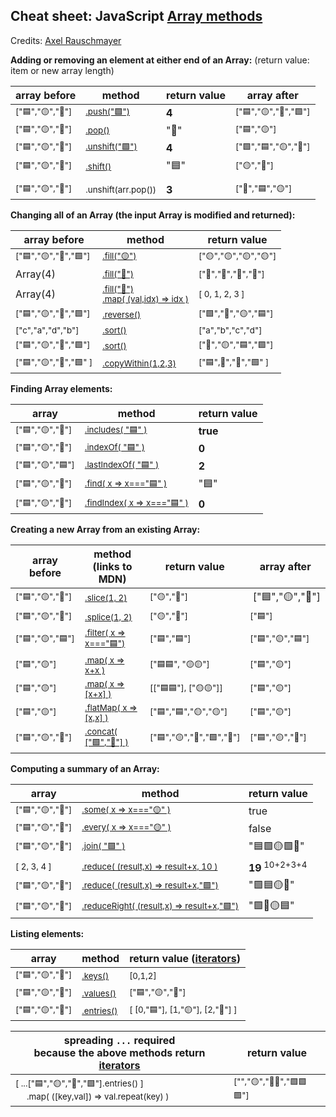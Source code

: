 ## Cheat sheet: JavaScript [Array methods](https://developer.mozilla.org/en-US/docs/Web/JavaScript/Reference/Global_Objects/Array) 

Credits: [Axel Rauschmayer](https://gist.github.com/rauschma/6cdeb4af7586aa03baed2f925e0a084b)

**Adding or removing an element at either end of an Array:** (return value: item or new array length)

| array before | method | return value | array after |
|---|---|---|---|
|<sup>["🟦","🟡","🔺"]</sup>|<sup>[.push("🟩")](https://developer.mozilla.org/en-US/docs/Web/JavaScript/Reference/Global_Objects/Array/push)|**4**|<sup>["🟦","🟡","🔺","🟩"]</sup>|
|<sup>["🟦","🟡","🔺"]</sup>|<sup>[.pop()](https://developer.mozilla.org/en-US/docs/Web/JavaScript/Reference/Global_Objects/Array/pop)|"🔺"|<sup>["🟦","🟡"]</sup>|
|<sup>["🟦","🟡","🔺"]</sup>|<sup>[.unshift("🟩")](https://developer.mozilla.org/en-US/docs/Web/JavaScript/Reference/Global_Objects/Array/unshift)|**4**|<sup>["🟩","🟦","🟡","🔺"]</sup>|
|<sup>["🟦","🟡","🔺"]</sup>|<sup>[.shift()](https://developer.mozilla.org/en-US/docs/Web/JavaScript/Reference/Global_Objects/Array/shift)|"🟦"|<sup>["🟡","🔺"]</sup>|
|||||
  |<sup>["🟦","🟡","🔺"]</sup>|<sup>.unshift(arr.pop())</sup>|**3**|<sup>["🔺","🟦","🟡"]</sup>|

**Changing all of an Array (the input Array is modified and returned):** 

| array before | method | return value |
|---|---|---|
|<sup>["🟦","🟡","🔺","🟩"]</sup>|<sup>[.fill("🟡")](https://developer.mozilla.org/en-US/docs/Web/JavaScript/Reference/Global_Objects/Array/fill)|<sup>["🟡","🟡","🟡","🟡"]</sup>|
|Array(4)|<sup>[.fill("🔺")](https://developer.mozilla.org/en-US/docs/Web/JavaScript/Reference/Global_Objects/Array/fill)|<sup>["🔺","🔺","🔺","🔺"]</sup>|
|Array(4)|<sup>[.fill("🔺")<br>.map( (val,idx) => idx )](https://developer.mozilla.org/en-US/docs/Web/JavaScript/Reference/Global_Objects/Array/fill)|<sup>[ 0, 1, 2, 3 ]</sup>|
|<sup>["🟦","🟡","🔺","🟩"]</sup>|<sup>[.reverse()](https://developer.mozilla.org/en-US/docs/Web/JavaScript/Reference/Global_Objects/Array/reverse)|<sup>["🟩","🔺","🟡","🟦"]</sup>|
|<sup>["c","a","d","b"]</sup>|<sup>[.sort()](https://developer.mozilla.org/en-US/docs/Web/JavaScript/Reference/Global_Objects/Array/sort)|<sup>["a","b","c","d"]</sup>|
|<sup>["🟦","🟡","🔺","🟩"]</sup>|<sup>[.sort()](https://developer.mozilla.org/en-US/docs/Web/JavaScript/Reference/Global_Objects/Array/sort)|<sup>["🔺","🟡","🟦","🟩"]</sup>|
|<sup>["🟦","🟡","🔺","🟩" ]</sup>|<sup>[.copyWithin(1,2,3)](https://developer.mozilla.org/en-US/docs/Web/JavaScript/Reference/Global_Objects/Array/copyWithin)|<sup>["🟦",🔺","🔺","🟩" ]</sup>|

**Finding Array elements:**  

| array | method | return value |
|---|---|---|
|<sup>["🟦","🟡","🔺"]</sup>|<sup>[.includes( "🟦" )](https://developer.mozilla.org/en-US/docs/Web/JavaScript/Reference/Global_Objects/Array/includes)|**true**|
|<sup>["🟦","🟡","🔺"]</sup>|<sup>[.indexOf( "🟦" )](https://developer.mozilla.org/en-US/docs/Web/JavaScript/Reference/Global_Objects/Array/indexof)|**0**|
|<sup>["🟦","🟡","🟦"]</sup>|<sup>[.lastIndexOf( "🟦" )](https://developer.mozilla.org/en-US/docs/Web/JavaScript/Reference/Global_Objects/Array/lastindexof)|**2**|
|<sup>["🟦","🟡","🔺"]</sup>|<sup>[.find( x => x==="🟦" )](https://developer.mozilla.org/en-US/docs/Web/JavaScript/Reference/Global_Objects/Array/find)|"🟦"|
|<sup>["🟦","🟡","🔺"]</sup>|<sup>[.findIndex( x => x==="🟦" )](https://developer.mozilla.org/en-US/docs/Web/JavaScript/Reference/Global_Objects/Array/findIndex)|**0**|

**Creating a new Array from an existing Array:**

| array before | method (links to MDN) | return value | array after |
|---|---|---|---|
|<sup>["🟦","🟡","🔺"]</sup>|<sup>[.slice(1, 2)](https://developer.mozilla.org/en-US/docs/Web/JavaScript/Reference/Global_Objects/Array/slice)|<sup>["🟡","🔺"]</sup>| ["🟦","🟡","🔺"]</sup>|
|<sup>["🟦","🟡","🔺"]</sup>|<sup>[.splice(1, 2)](https://developer.mozilla.org/en-US/docs/Web/JavaScript/Reference/Global_Objects/Array/splice)|<sup>["🟡","🔺"]</sup>|<sup>["🟦"]</sup>|
|<sup>["🟦","🟡","🟦"]</sup>|<sup>[.filter( x => x==="🟦")](https://developer.mozilla.org/en-US/docs/Web/JavaScript/Reference/Global_Objects/Array/filter)|<sup>["🟦","🟦"]</sup>|<sup>["🟦","🟡","🟦"]</sup>|
|<sup>["🟦","🟡"]</sup>|<sup>[.map( x => x+x )](https://developer.mozilla.org/en-US/docs/Web/JavaScript/Reference/Global_Objects/Array/map)|<sup>["🟦🟦", "🟡🟡"]</sup>|<sup>["🟦","🟡"]</sup>|
|<sup>["🟦","🟡"]</sup>|<sup>[.map( x => [x+x] )](https://developer.mozilla.org/en-US/docs/Web/JavaScript/Reference/Global_Objects/Array/map)|<sup>[["🟦🟦"], ["🟡🟡"]]</sup>|<sup>["🟦","🟡"]</sup>|
|<sup>["🟦","🟡"]</sup>|<sup>[.flatMap( x => [x,x] )](https://developer.mozilla.org/en-US/docs/Web/JavaScript/Reference/Global_Objects/Array/FlatMap)|<sup>["🟦","🟦","🟡","🟡"]</sup>|<sup>["🟦","🟡"]</sup>|
|<sup>["🟦","🟡","🔺"]</sup>|<sup>[.concat( ["🟩","🔴"] )](https://developer.mozilla.org/en-US/docs/Web/JavaScript/Reference/Global_Objects/Array/concat)|<sup>["🟦","🟡","🔺","🟩","🔴"]</sup>|<sup>["🟦","🟡","🔺"]</sup>|

**Computing a summary of an Array:**  

| array | method | return value|
|---|---|---|
|<sup>["🟦","🟡","🔺"]</sup>|<sup>[.some( x => x==="🟡" )](https://developer.mozilla.org/en-US/docs/Web/JavaScript/Reference/Global_Objects/Array/some)|true|
|<sup>["🟦","🟡","🔺"]</sup>|<sup>[.every( x => x==="🟡" )](https://developer.mozilla.org/en-US/docs/Web/JavaScript/Reference/Global_Objects/Array/every)|false|
|<sup>["🟦","🟡","🔺"]</sup>|<sup>[.join( "🟩" )](https://developer.mozilla.org/en-US/docs/Web/JavaScript/Reference/Global_Objects/Array/join)|"🟦🟩🟡🟩🔺"|
|<sup>[ 2, 3, 4 ]</sup>|<sup>[.reduce( (result,x) => result+x, 10 )](https://developer.mozilla.org/en-US/docs/Web/JavaScript/Reference/Global_Objects/Array/reduce)|**19**<sup> 10+2+3+4</sup>|
|<sup>["🟦","🟡","🔺"]</sup>|<sup>[.reduce( (result,x) => result+x,"🟩")](https://developer.mozilla.org/en-US/docs/Web/JavaScript/Reference/Global_Objects/Array/reduce)|"🟩🟦🟡🔺"|
|<sup>["🟦","🟡","🔺"]</sup>|<sup>[.reduceRight( (result,x) => result+x,"🟩")](https://developer.mozilla.org/en-US/docs/Web/JavaScript/Reference/Global_Objects/Array/reduceright)|"🟩🔺🟡🟦"|

**Listing elements:**  

| array | method | return value ([iterators](https://developer.mozilla.org/en-US/docs/Web/JavaScript/Guide/Iterators_and_Generators#iterators)) |
|---|---|---|
|<sup>["🟦","🟡","🔺"]</sup>|<sup>[.keys()](https://developer.mozilla.org/en-US/docs/Web/JavaScript/Reference/Global_Objects/Array/keys)|<sup>[0,1,2]</sup>|
|<sup>["🟦","🟡","🔺"]</sup>|<sup>[.values()](https://developer.mozilla.org/en-US/docs/Web/JavaScript/Reference/Global_Objects/Array/values)|<sup>["🟦","🟡","🔺"]</sup>|
|<sup>["🟦","🟡","🔺"]</sup>|<sup>[.entries()](https://developer.mozilla.org/en-US/docs/Web/JavaScript/Reference/Global_Objects/Array/entries)|<sup>[ [0,"🟦"], [1,"🟡"], [2,"🔺"] ]</sup>|

| spreading `...` required<br>because the above methods return [iterators](https://developer.mozilla.org/en-US/docs/Web/JavaScript/Guide/Iterators_and_Generators#iterators)| return value |
|---|---|
|<sup>[ ...["🟦","🟡","🔺","🟩"].entries() ]<br>&nbsp;&nbsp;&nbsp;&nbsp;&nbsp;.map( ([key,val]) => val.repeat(key) )|<sup>["","🟡","🔺🔺","🟩🟩🟩"]</sup>|


